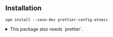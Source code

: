 
## Installation

```
npm install --save-dev prettier-config-atomic
```

<details>
<summary>This package also needs `prettier`.</summary>

Either add the following to your `.npmrc` if using `pnpm` to hoist the prettier bundled with the config

```
public-hoist-pattern[]=*
```

Or install `prettier` yourself in your `devDependencies`.

If using `npm`, the prettier dependency is hoisted automatically.

</details>
